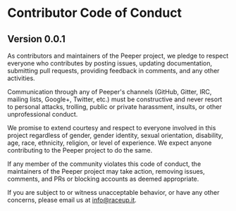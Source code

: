 # Contributor Code of Conduct
## Version 0.0.1

As contributors and maintainers of the Peeper project, we pledge to respect everyone who contributes by posting issues, updating documentation, submitting pull requests, providing feedback in comments, and any other activities.

Communication through any of Peeper's channels (GitHub, Gitter, IRC, mailing lists, Google+, Twitter, etc.) must be constructive and never resort to personal attacks, trolling, public or private harassment, insults, or other unprofessional conduct.

We promise to extend courtesy and respect to everyone involved in this project regardless of gender, gender identity, sexual orientation, disability, age, race, ethnicity, religion, or level of experience. We expect anyone contributing to the Peeper project to do the same.

If any member of the community violates this code of conduct, the maintainers of the Peeper project may take action, removing issues, comments, and PRs or blocking accounts as deemed appropriate.

If you are subject to or witness unacceptable behavior, or have any other concerns, please email us at [info@raceup.it](mailto:info@raceup.it).
